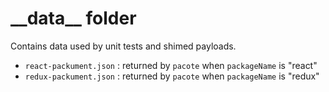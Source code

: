 # \_\_data\_\_ folder

Contains data used by unit tests and shimed payloads.

- `react-packument.json` : returned by `pacote` when `packageName` is "react"
- `redux-packument.json` : returned by `pacote` when `packageName` is "redux"

